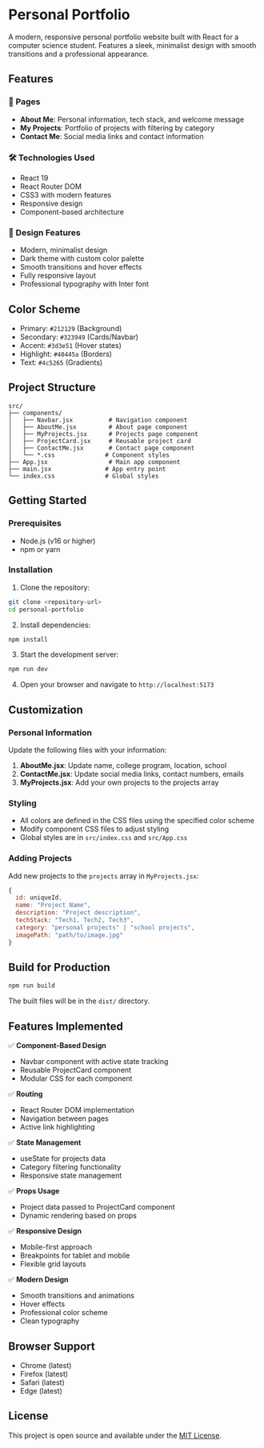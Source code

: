 # Personal Portfolio

A modern, responsive personal portfolio website built with React for a computer science student. Features a sleek, minimalist design with smooth transitions and a professional appearance.

## Features

### 🎯 Pages
- **About Me**: Personal information, tech stack, and welcome message
- **My Projects**: Portfolio of projects with filtering by category
- **Contact Me**: Social media links and contact information

### 🛠️ Technologies Used
- React 19
- React Router DOM
- CSS3 with modern features
- Responsive design
- Component-based architecture

### 🎨 Design Features
- Modern, minimalist design
- Dark theme with custom color palette
- Smooth transitions and hover effects
- Fully responsive layout
- Professional typography with Inter font

## Color Scheme
- Primary: `#212129` (Background)
- Secondary: `#323949` (Cards/Navbar)
- Accent: `#3d3e51` (Hover states)
- Highlight: `#40445a` (Borders)
- Text: `#4c5265` (Gradients)

## Project Structure

```
src/
├── components/
│   ├── Navbar.jsx          # Navigation component
│   ├── AboutMe.jsx         # About page component
│   ├── MyProjects.jsx      # Projects page component
│   ├── ProjectCard.jsx     # Reusable project card
│   ├── ContactMe.jsx       # Contact page component
│   └── *.css              # Component styles
├── App.jsx                 # Main app component
├── main.jsx               # App entry point
└── index.css              # Global styles
```

## Getting Started

### Prerequisites
- Node.js (v16 or higher)
- npm or yarn

### Installation

1. Clone the repository:
```bash
git clone <repository-url>
cd personal-portfolio
```

2. Install dependencies:
```bash
npm install
```

3. Start the development server:
```bash
npm run dev
```

4. Open your browser and navigate to `http://localhost:5173`

## Customization

### Personal Information
Update the following files with your information:

1. **AboutMe.jsx**: Update name, college program, location, school
2. **ContactMe.jsx**: Update social media links, contact numbers, emails
3. **MyProjects.jsx**: Add your own projects to the projects array

### Styling
- All colors are defined in the CSS files using the specified color scheme
- Modify component CSS files to adjust styling
- Global styles are in `src/index.css` and `src/App.css`

### Adding Projects
Add new projects to the `projects` array in `MyProjects.jsx`:

```javascript
{
  id: uniqueId,
  name: "Project Name",
  description: "Project description",
  techStack: "Tech1, Tech2, Tech3",
  category: "personal projects" | "school projects",
  imagePath: "path/to/image.jpg"
}
```

## Build for Production

```bash
npm run build
```

The built files will be in the `dist/` directory.

## Features Implemented

✅ **Component-Based Design**
- Navbar component with active state tracking
- Reusable ProjectCard component
- Modular CSS for each component

✅ **Routing**
- React Router DOM implementation
- Navigation between pages
- Active link highlighting

✅ **State Management**
- useState for projects data
- Category filtering functionality
- Responsive state management

✅ **Props Usage**
- Project data passed to ProjectCard component
- Dynamic rendering based on props

✅ **Responsive Design**
- Mobile-first approach
- Breakpoints for tablet and mobile
- Flexible grid layouts

✅ **Modern Design**
- Smooth transitions and animations
- Hover effects
- Professional color scheme
- Clean typography

## Browser Support

- Chrome (latest)
- Firefox (latest)
- Safari (latest)
- Edge (latest)

## License

This project is open source and available under the [MIT License](LICENSE).
